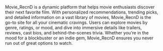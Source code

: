 Movie_RecnD is a dynamic platform that helps movie enthusiasts discover their next favorite film. With personalized recommendations, trending picks, and detailed information on a vast library of movies, Movie_RecnD is the go-to site for all your cinematic cravings. Users can explore movies by genre, ratings, or mood, and dive into immersive details like trailers, reviews, cast bios, and behind-the-scenes trivia. Whether you're in the mood for a blockbuster or an indie gem, Movie_RecnD ensures you never run out of great options to watch.
